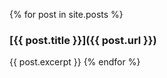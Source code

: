 
{% for post in site.posts %}
### [{{ post.title }}]({{ post.url }})
{{ post.excerpt }}
{% endfor %}
